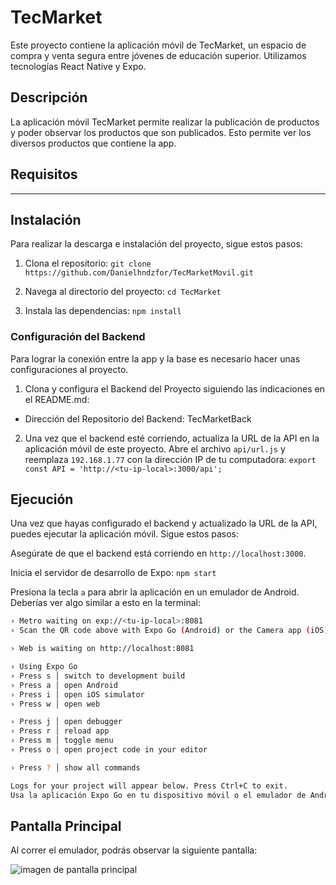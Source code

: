 # TecMarket

Este proyecto contiene la aplicación móvil de TecMarket, un espacio de compra y venta segura entre jóvenes de educación superior. Utilizamos tecnologías React Native y Expo.

## Descripción

La aplicación móvil TecMarket permite realizar la publicación de productos y poder observar los productos que son publicados. Esto permite ver los diversos productos que contiene la app.

## Requisitos

---

## Instalación

Para realizar la descarga e instalación del proyecto, sigue estos pasos:

1. Clona el repositorio:
`git clone https://github.com/Danielhndzfor/TecMarketMovil.git`

2. Navega al directorio del proyecto:
`cd TecMarket`

3. Instala las dependencias:
`npm install`

### Configuración del Backend

Para lograr la conexión entre la app y la base es necesario hacer unas configuraciones al proyecto.

1. Clona y configura el Backend del Proyecto siguiendo las indicaciones en el README.md:

* Dirección del Repositorio del Backend: TecMarketBack

2. Una vez que el backend esté corriendo, actualiza la URL de la API en la aplicación móvil de este proyecto. Abre el archivo `api/url.js` y reemplaza `192.168.1.77` con la dirección IP de tu computadora:
`export const API = 'http://<tu-ip-local>:3000/api';`

## Ejecución

Una vez que hayas configurado el backend y actualizado la URL de la API, puedes ejecutar la aplicación móvil. Sigue estos pasos:

Asegúrate de que el backend está corriendo en `http://localhost:3000`.

Inicia el servidor de desarrollo de Expo:
`npm start`

Presiona la tecla `a` para abrir la aplicación en un emulador de Android. Deberías ver algo similar a esto en la terminal:

```bash
› Metro waiting on exp://<tu-ip-local>:8081
› Scan the QR code above with Expo Go (Android) or the Camera app (iOS)

› Web is waiting on http://localhost:8081

› Using Expo Go
› Press s │ switch to development build
› Press a │ open Android
› Press i │ open iOS simulator
› Press w │ open web

› Press j │ open debugger
› Press r │ reload app
› Press m │ toggle menu
› Press o │ open project code in your editor

› Press ? │ show all commands

Logs for your project will appear below. Press Ctrl+C to exit.
Usa la aplicación Expo Go en tu dispositivo móvil o el emulador de Android para escanear el código QR que aparece en la terminal o en el navegador.
```


## Pantalla Principal

Al correr el emulador, podrás observar la siguiente pantalla:

![imagen de pantalla principal](imagen_de_pantalla_principal.png)

